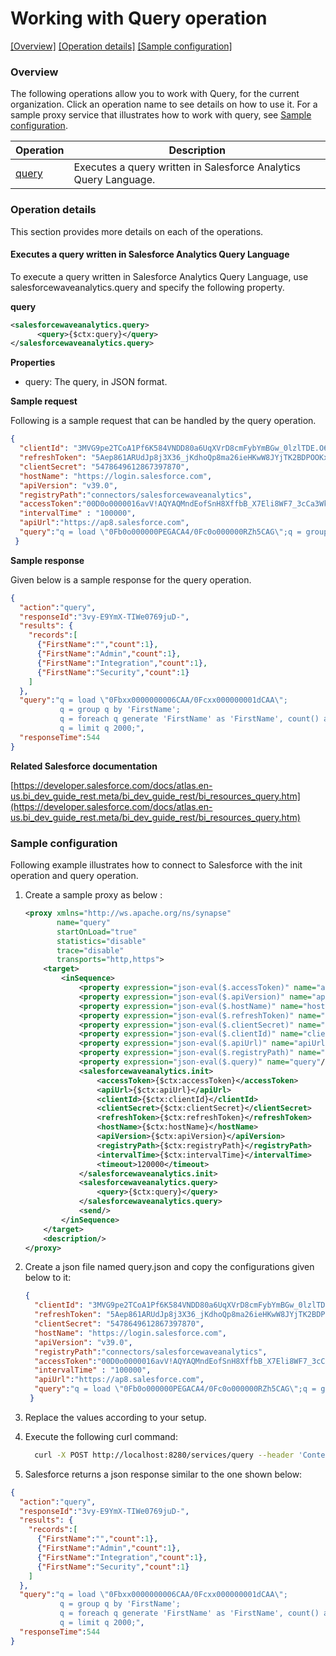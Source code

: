 # Working with Query operation

[[Overview]](#overview)  [[Operation details]](#operation-details)  [[Sample configuration]](#sample-configuration)

### Overview 

The following operations allow you to work with Query, for the current organization. Click an operation name to see details on how to use it.
For a sample proxy service that illustrates how to work with query, see [Sample configuration](#sample-configuration).

| Operation        | Description |
| ------------- |-------------|
| [query](#executes-a-query-written-in-Salesforce-Analytics-Query-Language)    | Executes a query written in Salesforce Analytics Query Language. |

### Operation details

This section provides more details on each of the operations.

#### Executes a query written in Salesforce Analytics Query Language
To execute a query written in Salesforce Analytics Query Language, use salesforcewaveanalytics.query and specify the following property.

**query**
```xml
<salesforcewaveanalytics.query>
      <query>{$ctx:query}</query>
</salesforcewaveanalytics.query>
```

**Properties**
* query: The query, in JSON format.

**Sample request**

Following is a sample request that can be handled by the query operation.

```json
{
  "clientId": "3MVG9pe2TCoA1Pf6K584VNDD80a6UqXVrD8cmFybYmBGw_0lzlTDE.O6.jp8U4Dnlw6WKH62Rwp7DAHjnd7sl",
  "refreshToken": "5Aep861ARUdJp8j3X36_jKdhoQp8ma26ieHKwW8JYjTK2BDPOOKxsV_3lDwKwTzBz2pGXcuHtmd.D7ZISnDg_AD",
  "clientSecret": "5478649612867397870",
  "hostName": "https://login.salesforce.com",
  "apiVersion": "v39.0",
  "registryPath":"connectors/salesforcewaveanalytics",
  "accessToken":"00D0o0000016avV!AQYAQMndEofSnH8XffbB_X7Eli8WF7_3cCa3WkP1tv8tp5iy2CFQIpgbK9FKdttS9._VbyZqM0p8vUNDf3.eu1yEanJd2j6o",
  "intervalTime" : "100000",
  "apiUrl":"https://ap8.salesforce.com",
  "query":"q = load \"0Fb0o000000PEGACA4/0Fc0o000000RZh5CAG\";q = group q by 'FirstName';q = foreach q generate 'FirstName' as 'FirstName', count() as 'count';q = limit q 2000;"
 }
```
**Sample response**

Given below is a sample response for the query operation.

```json
{
  "action":"query",
  "responseId":"3vy-E9YmX-TIWe0769juD-",
  "results": {
    "records":[
      {"FirstName":"","count":1},
      {"FirstName":"Admin","count":1},
      {"FirstName":"Integration","count":1},
      {"FirstName":"Security","count":1}
    ]
  },
  "query":"q = load \"0Fbxx0000000006CAA/0Fcxx000000001dCAA\";
           q = group q by 'FirstName';
           q = foreach q generate 'FirstName' as 'FirstName', count() as 'count';
           q = limit q 2000;",
  "responseTime":544
}

```

**Related Salesforce documentation**

[https://developer.salesforce.com/docs/atlas.en-us.bi_dev_guide_rest.meta/bi_dev_guide_rest/bi_resources_query.htm](https://developer.salesforce.com/docs/atlas.en-us.bi_dev_guide_rest.meta/bi_dev_guide_rest/bi_resources_query.htm)

### Sample configuration

Following example illustrates how to connect to Salesforce with the init operation and query operation.

1. Create a sample proxy as below :

    ```xml
    <proxy xmlns="http://ws.apache.org/ns/synapse"
           name="query"
           startOnLoad="true"
           statistics="disable"
           trace="disable"
           transports="http,https">
        <target>
            <inSequence>
                <property expression="json-eval($.accessToken)" name="accessToken"/>
                <property expression="json-eval($.apiVersion)" name="apiVersion"/>
                <property expression="json-eval($.hostName)" name="hostName"/>
                <property expression="json-eval($.refreshToken)" name="refreshToken"/>
                <property expression="json-eval($.clientSecret)" name="clientSecret"/>
                <property expression="json-eval($.clientId)" name="clientId"/>
                <property expression="json-eval($.apiUrl)" name="apiUrl"/>
                <property expression="json-eval($.registryPath)" name="registryPath"/>
                <property expression="json-eval($.query)" name="query"/>
                <salesforcewaveanalytics.init>
                    <accessToken>{$ctx:accessToken}</accessToken>
                    <apiUrl>{$ctx:apiUrl}</apiUrl>
                    <clientId>{$ctx:clientId}</clientId>
                    <clientSecret>{$ctx:clientSecret}</clientSecret>
                    <refreshToken>{$ctx:refreshToken}</refreshToken>
                    <hostName>{$ctx:hostName}</hostName>
                    <apiVersion>{$ctx:apiVersion}</apiVersion>
                    <registryPath>{$ctx:registryPath}</registryPath>
                    <intervalTime>{$ctx:intervalTime}</intervalTime>
                    <timeout>120000</timeout>
                </salesforcewaveanalytics.init>
                <salesforcewaveanalytics.query>
                    <query>{$ctx:query}</query>
                </salesforcewaveanalytics.query>
                <send/>
            </inSequence>
        </target>
        <description/>
    </proxy>
    ```

2. Create a json file named query.json and copy the configurations given below to it:

    ```json
    {
      "clientId": "3MVG9pe2TCoA1Pf6K584VNDD80a6UqXVrD8cmFybYmBGw_0lzlTDE.O6.jp8U4Dnlw6WKH62Rwp7DAHjnd7sl",
      "refreshToken": "5Aep861ARUdJp8j3X36_jKdhoQp8ma26ieHKwW8JYjTK2BDPOOKxsV_3lDwKwTzBz2pGXcuHtmd.D7ZISnDg_AD",
      "clientSecret": "5478649612867397870",
      "hostName": "https://login.salesforce.com",
      "apiVersion": "v39.0",
      "registryPath":"connectors/salesforcewaveanalytics",
      "accessToken":"00D0o0000016avV!AQYAQMndEofSnH8XffbB_X7Eli8WF7_3cCa3WkP1tv8tp5iy2CFQIpgbK9FKdttS9._VbyZqM0p8vUNDf3.eu1yEanJd2j6o",
      "intervalTime" : "100000",
      "apiUrl":"https://ap8.salesforce.com",
      "query":"q = load \"0Fb0o000000PEGACA4/0Fc0o000000RZh5CAG\";q = group q by 'FirstName';q = foreach q generate 'FirstName' as 'FirstName', count() as 'count';q = limit q 2000;"
     }                
    ```
3. Replace the values according to your setup.

4. Execute the following curl command:
    ```bash
      curl -X POST http://localhost:8280/services/query --header 'Content-Type: application/json' -d @query.json
    ```

5. Salesforce returns a json response similar to the one shown below:
 
```json
{
  "action":"query",
  "responseId":"3vy-E9YmX-TIWe0769juD-",
  "results": {
    "records":[
      {"FirstName":"","count":1},
      {"FirstName":"Admin","count":1},
      {"FirstName":"Integration","count":1},
      {"FirstName":"Security","count":1}
    ]
  },
  "query":"q = load \"0Fbxx0000000006CAA/0Fcxx000000001dCAA\";
           q = group q by 'FirstName';
           q = foreach q generate 'FirstName' as 'FirstName', count() as 'count';
           q = limit q 2000;",
  "responseTime":544
}

```
